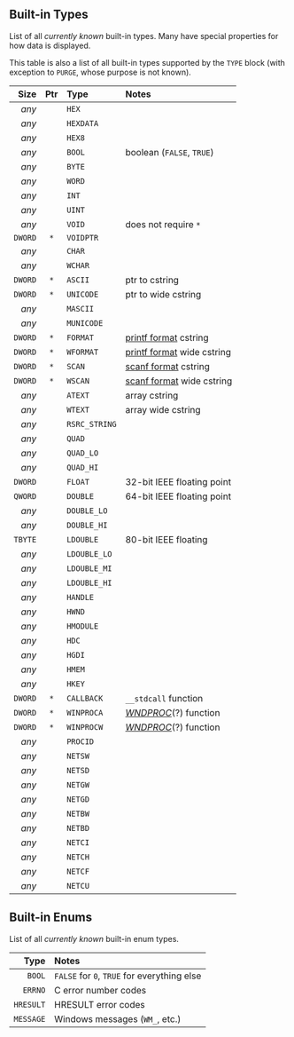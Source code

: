 
## Built-in Types

List of all *currently known* built-in types. Many have special properties for how data is displayed.

This table is also a list of all built-in types supported by the `TYPE` block (with exception to `PURGE`, whose purpose is not known).

|Size   |Ptr|Type         |Notes|
|------:|:-:|:------------|:----|
|*any*  |   |`HEX`        ||
|*any*  |   |`HEXDATA`    ||
|*any*  |   |`HEX8`       ||
|*any*  |   |`BOOL`       |boolean (`FALSE`, `TRUE`)|
|*any*  |   |`BYTE`       ||
|*any*  |   |`WORD`       ||
|*any*  |   |`INT`        ||
|*any*  |   |`UINT`       ||
|*any*  |   |`VOID`       |does not require `*`|
|`DWORD`|`*`|`VOIDPTR`    ||
|*any*  |   |`CHAR`       ||
|*any*  |   |`WCHAR`      ||
|`DWORD`|`*`|`ASCII`      |ptr to cstring|
|`DWORD`|`*`|`UNICODE`    |ptr to wide cstring|
|*any*  |   |`MASCII`     ||
|*any*  |   |`MUNICODE`   ||
|`DWORD`|`*`|`FORMAT`     |[printf format][printf] cstring|
|`DWORD`|`*`|`WFORMAT`    |[printf format][printf] wide cstring|
|`DWORD`|`*`|`SCAN`       |[scanf format][scanf] cstring|
|`DWORD`|`*`|`WSCAN`      |[scanf format][scanf] wide cstring|
|*any*  |   |`ATEXT`      |array cstring|
|*any*  |   |`WTEXT`      |array wide cstring|
|*any*  |   |`RSRC_STRING`||
|*any*  |   |`QUAD`       ||
|*any*  |   |`QUAD_LO`    ||
|*any*  |   |`QUAD_HI`    ||
|`DWORD`|   |`FLOAT`      |32-bit IEEE floating point|
|`QWORD`|   |`DOUBLE`     |64-bit IEEE floating point|
|*any*  |   |`DOUBLE_LO`  ||
|*any*  |   |`DOUBLE_HI`  ||
|`TBYTE`|   |`LDOUBLE`    |80-bit IEEE floating|
|*any*  |   |`LDOUBLE_LO` ||
|*any*  |   |`LDOUBLE_MI` ||
|*any*  |   |`LDOUBLE_HI` ||
|*any*  |   |`HANDLE`     ||
|*any*  |   |`HWND`       ||
|*any*  |   |`HMODULE`    ||
|*any*  |   |`HDC`        ||
|*any*  |   |`HGDI`       ||
|*any*  |   |`HMEM`       ||
|*any*  |   |`HKEY`       ||
|`DWORD`|`*`|`CALLBACK`   |`__stdcall` function|
|`DWORD`|`*`|`WINPROCA`   |*[WNDPROC][WNDPROC]*(?) function|
|`DWORD`|`*`|`WINPROCW`   |*[WNDPROC][WNDPROC]*(?) function|
|*any*  |   |`PROCID`     ||
|*any*  |   |`NETSW`      ||
|*any*  |   |`NETSD`      ||
|*any*  |   |`NETGW`      ||
|*any*  |   |`NETGD`      ||
|*any*  |   |`NETBW`      ||
|*any*  |   |`NETBD`      ||
|*any*  |   |`NETCI`      ||
|*any*  |   |`NETCH`      ||
|*any*  |   |`NETCF`      ||
|*any*  |   |`NETCU`      ||


## Built-in Enums

List of all *currently known* built-in enum types.

|Type     |Notes|
|--------:|:----|
|`BOOL`   |`FALSE` for `0`, `TRUE` for everything else|
|`ERRNO`  |C error number codes|
|`HRESULT`|HRESULT error codes|
|`MESSAGE`|Windows messages (`WM_`, etc.)|



<!-- ======== MARKDOWN REFERENCES ======== -->

[WNDPROC]: <https://docs.microsoft.com/en-us/windows/win32/api/winuser/nc-winuser-wndproc>
[printf]: <https://www.cplusplus.com/reference/cstdio/printf/>
[scanf]: <https://www.cplusplus.com/reference/cstdio/scanf/>
